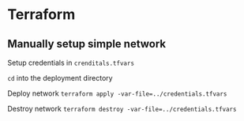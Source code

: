 # Terraform

## Manually setup simple network

Setup credentials in `crenditals.tfvars`

`cd` into the deployment directory

Deploy network `terraform apply -var-file=../credentials.tfvars`

Destroy network `terraform destroy -var-file=../credentials.tfvars`
